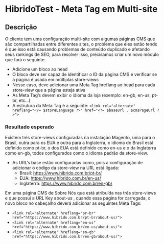# HibridoTest -  Meta Tag em Multi-site

## Descrição
O cliente tem uma configuração multi-site com algumas páginas CMS que são compartilhadas entre diferentes sites, o
problema que eles estão tendo é que isso está causando problemas de conteúdo duplicado e afetando seus rankings
de SEO, para resolver isso, precisamos criar um novo módulo que fará o seguinte:
- Adicione um bloco ao head
- O bloco deve ser capaz de identificar o ID da página CMS e verificar se a página é usada em múltiplas store-views
- Nesse caso, deve adicionar uma Meta Tag hreflang ao head para cada store-view que a página esteja ativa
- As Meta Tag’s devem exibir o idioma da loja (exemplo: en-gb, en-us, pt-br, etc...)
- A estrutura da Meta Tag é a seguinte:
  ``<link rel="alternate" hreflang="<?= $storeLanguage ?>" href="<?= $baseUrl . $cmsPageUrl ?>">``
  
  
### Resultado esperado

Existem três store-views configuradas na instalação Magento, uma para o Brasil, outra para os EUA e outra para a
Inglaterra, o idioma do Brasil está definido como pt-br, o dos EUA está definido como en-us e o da Inglaterra como
en-gb, todos configurados como o idioma padrão da store-view.

- As URL’s base estão configuradas como, pois a configuração de adicionar o código da store-view na URL está ligada:
  - Brasil: https://www.hibrido.com.br/pt-br/
  - EUA: https://www.hibrido.com.br/en-us/
  - Inglaterra: https://www.hibrido.com.br/en-gb/

Em uma página CMS de Sobre Nós que está atribuída nas três store-views e que possuí a URL Key about-us , quando
essa página for carregada, o novo bloco no cabeçalho deverá adicionar as seguintes Meta Tags:
  - `<link rel="alternate" hreflang="pr-br" href="https://www.hibrido.com.br/pt-br/about-us/">`
  - `<link rel="alternate" hreflang="en-us" href="https://www.hibrido.com.br/en-us/about-us/">`
  - `<link rel="alternate" hreflang="en-gb" href="https://www.hibrido.com.br/en-gb/about-us/">`


